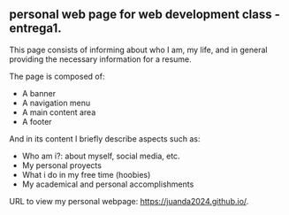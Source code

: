 ## personal web page for web development class - entrega1.

This page consists of informing about who I am, my life, and in general providing the necessary information for a resume.

The page is composed of:

- A banner
- A navigation menu
- A main content area
- A footer

And in its content I briefly describe aspects such as:

- Who am i?: about myself, social media, etc.
- My personal proyects
- What i do in my free time (hoobies)
- My academical and personal accomplishments

URL to view my personal webpage: https://juanda2024.github.io/.
